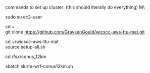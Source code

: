 commands to set up cluster: (this should literally do everything) M\ <br>

sudo su ec2-user <br>

cd ~ <br>
git clone https://github.com/GraysenGould/wicscc-aws-ttu-mat.git <br>

cd ~/wicscc-aws-ttu-mat <br>
source setup-all.sh <br>

cd /fsx/conus_12km <br>

sbatch slurm-wrf-conus12km.sh <br>
